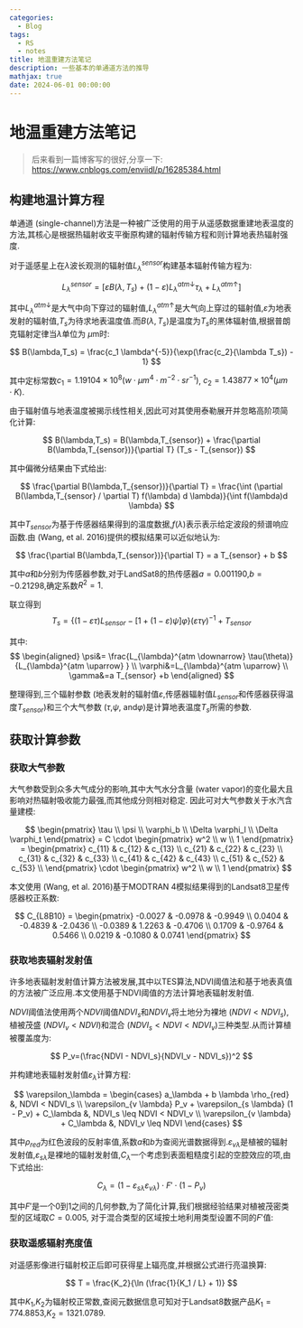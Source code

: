 ```yaml
---
categories:
  - Blog
tags:
  - RS
  - notes
title: 地温重建方法笔记
description: 一些基本的单通道方法的推导
mathjax: true
date: 2024-06-01 00:00:00
---
```

# 地温重建方法笔记

> 后来看到一篇博客写的很好,分享一下: https://www.cnblogs.com/enviidl/p/16285384.html

## 构建地温计算方程
单通道 (single-channel)方法是一种被广泛使用的用于从遥感数据重建地表温度的方法,其核心是根据热辐射收支平衡原构建的辐射传输方程和则计算地表热辐射强度.

对于遥感星上在$\lambda$波长观测的辐射值$L_{\lambda}^{sensor}$构建基本辐射传输方程为:

$$
L_{\lambda}^{sensor} = [
        \varepsilon B(\lambda,T_s) + 
        (1 - \varepsilon) L_{\lambda}^{atm \downarrow} \tau_\lambda +
        L_\lambda^{atm \uparrow}]
$$


其中$L_{\lambda}^{atm \downarrow}$是大气中向下穿过的辐射值,$L_\lambda^{atm \uparrow}$是大气向上穿过的辐射值,$\varepsilon$为地表发射的辐射值,$T_s$为待求地表温度值.而$B(\lambda,T_s)$是温度为$T_s$的黑体辐射值,根据普朗克辐射定律当$\lambda$单位为 $\mu$m时:

$$
B(\lambda,T_s) = \frac{c_1 \lambda^{-5}}{\exp(\frac{c_2}{\lambda T_s}) - 1}
$$

其中定标常数$c_1  = 1.19104 \times 10^8 (w \cdot \mu m^4 \cdot m^{-2} \cdot sr^{-1})$,
$c_2 = 1.43877 \times 10^4 (\mu m \cdot K)$.

由于辐射值与地表温度被揭示线性相关,因此可对其使用泰勒展开并忽略高阶项简化计算:

$$
B(\lambda,T_s) = B(\lambda,T_{sensor}) + 
    \frac{\partial B(\lambda,T_{sensor})}{\partial T} (T_s - T_{sensor})
$$

其中偏微分结果由下式给出:

$$
\frac{\partial B(\lambda,T_{sensor})}{\partial T} = 
    \frac{\int (\partial B(\lambda,T_{sensor} / \partial T) f(\lambda) d \lambda)}{\int f(\lambda)d \lambda}
$$

其中$T_{sensor}$为基于传感器结果得到的温度数据,$f(\lambda)$表示表示给定波段的频谱响应函数.由 (Wang, et al. 2016)提供的模拟结果可以近似地认为:

$$
\frac{\partial B(\lambda,T_{sensor})}{\partial T} = a T_{sensor} + b
$$

其中$a$和$b$分别为传感器参数,对于LandSat8的热传感器$a = 0.001190$,$b = -0.21298$,确定系数$R^2 = 1$.

联立得到
$$
T_s = \{ (1 - \varepsilon \tau)L_{sensor} - [1 + (1 - \varepsilon) \psi] \varphi\}(\varepsilon \tau \gamma)^{-1} + T_{sensor}
$$

其中:
$$
\begin{aligned}
        \psi&= \frac{L_{\lambda}^{atm \downarrow} \tau(\theta)}{L_{\lambda}^{atm \uparrow} } \\
        \varphi&=L_{\lambda}^{atm \uparrow} \\
        \gamma&=a T_{sensor} +b
    \end{aligned}        
$$

整理得到,三个辐射参数 (地表发射的辐射值$\varepsilon$,传感器辐射值$L_{sensor}$和传感器获得温度$T_{sensor}$)和三个大气参数 ($\tau$,$\psi$, and$\varphi$)是计算地表温度$T_s$所需的参数.

## 获取计算参数
### 获取大气参数
大气参数受到众多大气成分的影响,其中大气水分含量 (water vapor)的变化最大且影响对热辐射吸收能力最强,而其他成分则相对稳定.
因此可对大气参数关于水汽含量建模:

$$
\begin{pmatrix}
        \tau \\
        \psi \\
        \varphi_b \\
        \Delta \varphi_l \\
        \Delta \varphi_t 
    \end{pmatrix}
    =
    C
    \cdot
    \begin{pmatrix}
        w^2 \\
        w \\
        1
    \end{pmatrix}
    =
    \begin{pmatrix}
        c_{11} & c_{12} & c_{13} \\
        c_{21} & c_{22} & c_{23} \\
        c_{31} & c_{32} & c_{33} \\
        c_{41} & c_{42} & c_{43} \\
        c_{51} & c_{52} & c_{53} \\
    \end{pmatrix}
    \cdot
    \begin{pmatrix}
        w^2 \\
        w \\
        1
    \end{pmatrix}
$$

本文使用 (Wang, et al. 2016)基于MODTRAN 4模拟结果得到的Landsat8卫星传感器校正系数:

$$
C_{L8B10} = 
    \begin{pmatrix}
        -0.0027 & -0.0978 & -0.9949 \\
        0.0404 & -0.4839 & -2.0436 \\
        -0.0389 & 1.2263 & -0.4706 \\
        0.1709 & -0.9764 & 0.5466 \\
        0.0219 & -0.1080 & 0.0741
    \end{pmatrix} 
$$

### 获取地表辐射发射值
许多地表辐射发射值计算方法被发展,其中以TES算法,NDVI阈值法和基于地表真值的方法被广泛应用.本文使用基于NDVI阈值的方法计算地表辐射发射值.

$NDVI$阈值法使用两个$NDVI$阈值$NDVI_s$和$NDVI_v$将土地分为裸地 $(NDVI < NDVI_s)$,
植被茂盛 $(NDVI_v < NDVI)$和混合 $(NDVI_s < NDVI < NDVI_v)$三种类型.从而计算植被覆盖度为:

$$
P_v=(\frac{NDVI - NDVI_s}{NDVI_v - NDVI_s})^2
$$

并构建地表辐射发射值$\varepsilon_\lambda$计算方程:

$$
\varepsilon_\lambda = 
    \begin{cases}
        a_\lambda + b \lambda \rho_{red} &, NDVI < NDVI_s \\
        \varepsilon_{v \lambda} P_v + \varepsilon_{s \lambda} (1 - P_v) + C_\lambda     &, NDVI_s \leq NDVI < NDVI_v \\
        \varepsilon_{v \lambda} + C_\lambda &, NDVI_v \leq NDVI
    \end{cases}
$$

其中$\rho_{red}$为红色波段的反射率值,系数$a$和$b$为查阅光谱数据得到.$\varepsilon_{v \lambda}$是植被的辐射发射值,$\varepsilon_{s \lambda}$是裸地的辐射发射值,$C_\lambda$一个考虑到表面粗糙度引起的空腔效应的项,由下式给出:

$$
C_\lambda = (1 - \varepsilon_{s \lambda} \varepsilon_{v \lambda}) \cdot F' \cdot (1 - P_v)
$$

其中$F'$是一个0到1之间的几何参数,为了简化计算,我们根据经验结果对植被茂密类型的区域取$C = 0.005$,
对于混合类型的区域按土地利用类型设置不同的$F'$值:

### 获取遥感辐射亮度值
对遥感影像进行辐射校正后即可获得星上辐亮度,并根据公式进行亮温换算:

$$
T = \frac{K_2}{\ln (\frac{1}{K_1 / L} + 1)}
$$

其中$K_1$,$K_2$为辐射校正常数,查阅元数据信息可知对于Landsat8数据产品$K_1 = 774.8853$,$K_2 = 1321.0789$.